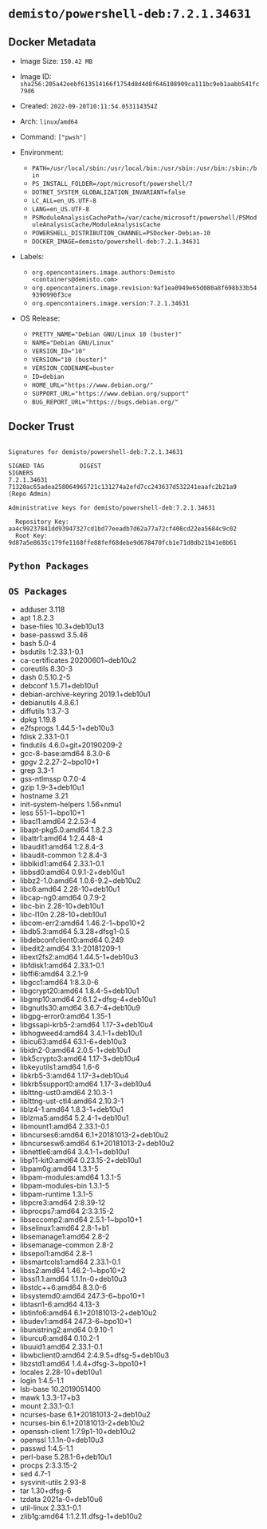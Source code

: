 # `demisto/powershell-deb:7.2.1.34631`
## Docker Metadata
- Image Size: `150.42 MB`
- Image ID: `sha256:205a42eebf613514166f1754d8d4d8f646108909ca111bc9eb1aabb541fc79d6`
- Created: `2022-09-20T10:11:54.053114354Z`
- Arch: `linux`/`amd64`
- Command: `["pwsh"]`
- Environment:
  - `PATH=/usr/local/sbin:/usr/local/bin:/usr/sbin:/usr/bin:/sbin:/bin`
  - `PS_INSTALL_FOLDER=/opt/microsoft/powershell/7`
  - `DOTNET_SYSTEM_GLOBALIZATION_INVARIANT=false`
  - `LC_ALL=en_US.UTF-8`
  - `LANG=en_US.UTF-8`
  - `PSModuleAnalysisCachePath=/var/cache/microsoft/powershell/PSModuleAnalysisCache/ModuleAnalysisCache`
  - `POWERSHELL_DISTRIBUTION_CHANNEL=PSDocker-Debian-10`
  - `DOCKER_IMAGE=demisto/powershell-deb:7.2.1.34631`
- Labels:
  - `org.opencontainers.image.authors:Demisto <containers@demisto.com>`
  - `org.opencontainers.image.revision:9af1ea0949e65d080a8f698b33b549390990f3ce`
  - `org.opencontainers.image.version:7.2.1.34631`

- OS Release:
  - `PRETTY_NAME="Debian GNU/Linux 10 (buster)"`
  - `NAME="Debian GNU/Linux"`
  - `VERSION_ID="10"`
  - `VERSION="10 (buster)"`
  - `VERSION_CODENAME=buster`
  - `ID=debian`
  - `HOME_URL="https://www.debian.org/"`
  - `SUPPORT_URL="https://www.debian.org/support"`
  - `BUG_REPORT_URL="https://bugs.debian.org/"`

## Docker Trust
```

Signatures for demisto/powershell-deb:7.2.1.34631

SIGNED TAG          DIGEST                                                             SIGNERS
7.2.1.34631         71320ac65adea258064965721c131274a2efd7cc243637d532241eaafc2b21a9   (Repo Admin)

Administrative keys for demisto/powershell-deb:7.2.1.34631

  Repository Key:	aa4c99237841dd93947327cd1bd77eeadb7d62a77a72cf408cd22ea5684c9c02
  Root Key:	9d87a5e8635c179fe1168ffe88fef68debe9d678470fcb1e71d8db21b41e8b61

```

## `Python Packages`


## `OS Packages`

* adduser	3.118
* apt	1.8.2.3
* base-files	10.3+deb10u13
* base-passwd	3.5.46
* bash	5.0-4
* bsdutils	1:2.33.1-0.1
* ca-certificates	20200601~deb10u2
* coreutils	8.30-3
* dash	0.5.10.2-5
* debconf	1.5.71+deb10u1
* debian-archive-keyring	2019.1+deb10u1
* debianutils	4.8.6.1
* diffutils	1:3.7-3
* dpkg	1.19.8
* e2fsprogs	1.44.5-1+deb10u3
* fdisk	2.33.1-0.1
* findutils	4.6.0+git+20190209-2
* gcc-8-base:amd64	8.3.0-6
* gpgv	2.2.27-2~bpo10+1
* grep	3.3-1
* gss-ntlmssp	0.7.0-4
* gzip	1.9-3+deb10u1
* hostname	3.21
* init-system-helpers	1.56+nmu1
* less	551-1~bpo10+1
* libacl1:amd64	2.2.53-4
* libapt-pkg5.0:amd64	1.8.2.3
* libattr1:amd64	1:2.4.48-4
* libaudit1:amd64	1:2.8.4-3
* libaudit-common	1:2.8.4-3
* libblkid1:amd64	2.33.1-0.1
* libbsd0:amd64	0.9.1-2+deb10u1
* libbz2-1.0:amd64	1.0.6-9.2~deb10u2
* libc6:amd64	2.28-10+deb10u1
* libcap-ng0:amd64	0.7.9-2
* libc-bin	2.28-10+deb10u1
* libc-l10n	2.28-10+deb10u1
* libcom-err2:amd64	1.46.2-1~bpo10+2
* libdb5.3:amd64	5.3.28+dfsg1-0.5
* libdebconfclient0:amd64	0.249
* libedit2:amd64	3.1-20181209-1
* libext2fs2:amd64	1.44.5-1+deb10u3
* libfdisk1:amd64	2.33.1-0.1
* libffi6:amd64	3.2.1-9
* libgcc1:amd64	1:8.3.0-6
* libgcrypt20:amd64	1.8.4-5+deb10u1
* libgmp10:amd64	2:6.1.2+dfsg-4+deb10u1
* libgnutls30:amd64	3.6.7-4+deb10u9
* libgpg-error0:amd64	1.35-1
* libgssapi-krb5-2:amd64	1.17-3+deb10u4
* libhogweed4:amd64	3.4.1-1+deb10u1
* libicu63:amd64	63.1-6+deb10u3
* libidn2-0:amd64	2.0.5-1+deb10u1
* libk5crypto3:amd64	1.17-3+deb10u4
* libkeyutils1:amd64	1.6-6
* libkrb5-3:amd64	1.17-3+deb10u4
* libkrb5support0:amd64	1.17-3+deb10u4
* liblttng-ust0:amd64	2.10.3-1
* liblttng-ust-ctl4:amd64	2.10.3-1
* liblz4-1:amd64	1.8.3-1+deb10u1
* liblzma5:amd64	5.2.4-1+deb10u1
* libmount1:amd64	2.33.1-0.1
* libncurses6:amd64	6.1+20181013-2+deb10u2
* libncursesw6:amd64	6.1+20181013-2+deb10u2
* libnettle6:amd64	3.4.1-1+deb10u1
* libp11-kit0:amd64	0.23.15-2+deb10u1
* libpam0g:amd64	1.3.1-5
* libpam-modules:amd64	1.3.1-5
* libpam-modules-bin	1.3.1-5
* libpam-runtime	1.3.1-5
* libpcre3:amd64	2:8.39-12
* libprocps7:amd64	2:3.3.15-2
* libseccomp2:amd64	2.5.1-1~bpo10+1
* libselinux1:amd64	2.8-1+b1
* libsemanage1:amd64	2.8-2
* libsemanage-common	2.8-2
* libsepol1:amd64	2.8-1
* libsmartcols1:amd64	2.33.1-0.1
* libss2:amd64	1.46.2-1~bpo10+2
* libssl1.1:amd64	1.1.1n-0+deb10u3
* libstdc++6:amd64	8.3.0-6
* libsystemd0:amd64	247.3-6~bpo10+1
* libtasn1-6:amd64	4.13-3
* libtinfo6:amd64	6.1+20181013-2+deb10u2
* libudev1:amd64	247.3-6~bpo10+1
* libunistring2:amd64	0.9.10-1
* liburcu6:amd64	0.10.2-1
* libuuid1:amd64	2.33.1-0.1
* libwbclient0:amd64	2:4.9.5+dfsg-5+deb10u3
* libzstd1:amd64	1.4.4+dfsg-3~bpo10+1
* locales	2.28-10+deb10u1
* login	1:4.5-1.1
* lsb-base	10.2019051400
* mawk	1.3.3-17+b3
* mount	2.33.1-0.1
* ncurses-base	6.1+20181013-2+deb10u2
* ncurses-bin	6.1+20181013-2+deb10u2
* openssh-client	1:7.9p1-10+deb10u2
* openssl	1.1.1n-0+deb10u3
* passwd	1:4.5-1.1
* perl-base	5.28.1-6+deb10u1
* procps	2:3.3.15-2
* sed	4.7-1
* sysvinit-utils	2.93-8
* tar	1.30+dfsg-6
* tzdata	2021a-0+deb10u6
* util-linux	2.33.1-0.1
* zlib1g:amd64	1:1.2.11.dfsg-1+deb10u2
